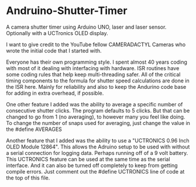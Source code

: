 # Andruino-Shutter-Timer
A camera shutter timer using Arduino UNO, laser and laser sensor. Optionally with a UCTronics OLED display.

I want to give credit to the YouTube fellow CAMERADACTYL Cameras who wrote the initial code that I started with.
    
Everyone has their own programming style. I spent almost 40 years coding with most of it dealing with interfacing 
with hardware. ISR routines have some coding rules that help keep multi-threading safer. All of the critical timing
components to the formula for shutter speed calculations are done in the ISR here. Mainly for reliability and
also to keep the Andurino code base for adding in extra overhead, if possible.

One other feature I added was the ability to average a specific number of consecutive shutter clicks. The program
defaults to 5 clicks. But that can be changed to go from 1 (no averaging), to however many you feel like doing.
To change the number of snaps used for averaging, just change the value in the #define AVERAGES

Another feature that I added was the ability to use a "UCTRONICS 0.96 Inch OLED Module 12864". This allows the
Adruino setup to be used with without a serial connection for logging data. Perhaps running off of a 9 volt battery.
This UCTRONICS feature can be used at the same time as the serial interface. And it can also be turned off
completely to keep from getting compile errors. Just comment out the #define UCTRONICS line of code at the top
of this file.
